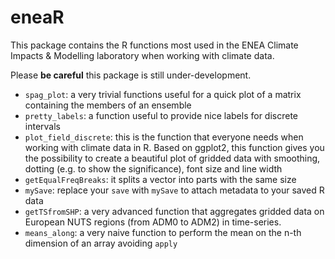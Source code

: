 # eneaR
This package contains the R functions most used in the ENEA Climate Impacts & Modelling laboratory when working with climate data. 

Please **be careful** this package is still under-development. 

- `spag_plot`: a very trivial functions useful for a quick plot of a matrix containing the members of an ensemble
- `pretty_labels`: a function useful to provide nice labels for discrete intervals
- `plot_field_discrete`: this is the function that everyone needs when working with climate data in R. Based on ggplot2, this function gives you the possibility to create a beautiful plot of gridded data with smoothing, dotting (e.g. to show the significance), font size and line width
- `getEqualFreqBreaks`: it splits a vector into parts with the same size
- `mySave`: replace your `save` with `mySave` to attach metadata to your saved R data
- `getTSfromSHP`: a very advanced function that aggregates gridded data on European NUTS regions (from ADM0 to ADM2) in time-series. 
- `means_along`: a very naive function to perform the mean on the n-th dimension of an array avoiding `apply`

